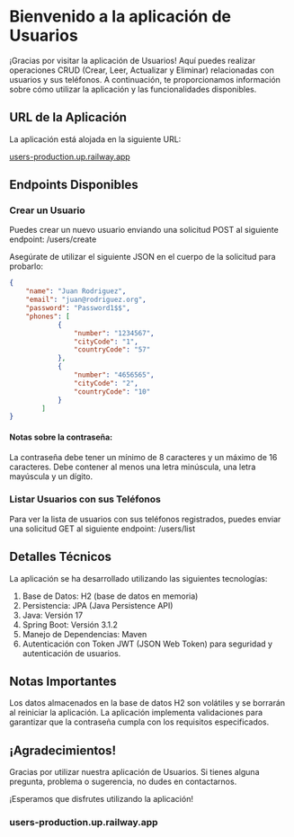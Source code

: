 # Bienvenido a la aplicación de Usuarios

¡Gracias por visitar la aplicación de Usuarios! Aquí puedes realizar operaciones CRUD (Crear, Leer, Actualizar y Eliminar) relacionadas con usuarios y sus teléfonos. A continuación, te proporcionamos información sobre cómo utilizar la aplicación y las funcionalidades disponibles.

## URL de la Aplicación

La aplicación está alojada en la siguiente URL:

[users-production.up.railway.app](https://users-production.up.railway.app)

## Endpoints Disponibles

### Crear un Usuario

Puedes crear un nuevo usuario enviando una solicitud POST al siguiente endpoint: /users/create

Asegúrate de utilizar el siguiente JSON en el cuerpo de la solicitud para probarlo:

```json
{
    "name": "Juan Rodriguez",
    "email": "juan@rodriguez.org",
    "password": "Password1$$",
    "phones": [
            {
                "number": "1234567",
                "cityCode": "1",
                "countryCode": "57"
            },
            {
                "number": "4656565",
                "cityCode": "2",
                "countryCode": "10"
            }
        ]
}
```

#### Notas sobre la contraseña:

La contraseña debe tener un mínimo de 8 caracteres y un máximo de 16 caracteres.
Debe contener al menos una letra minúscula, una letra mayúscula y un dígito.

### Listar Usuarios con sus Teléfonos

Para ver la lista de usuarios con sus teléfonos registrados, puedes enviar una solicitud GET al siguiente endpoint: /users/list

## Detalles Técnicos

La aplicación se ha desarrollado utilizando las siguientes tecnologías:

1. Base de Datos: H2 (base de datos en memoria)
2. Persistencia: JPA (Java Persistence API)
3. Java: Versión 17
4. Spring Boot: Versión 3.1.2
5. Manejo de Dependencias: Maven
6. Autenticación con Token JWT (JSON Web Token) para seguridad y autenticación de usuarios.

## Notas Importantes

Los datos almacenados en la base de datos H2 son volátiles y se borrarán al reiniciar la aplicación.
La aplicación implementa validaciones para garantizar que la contraseña cumpla con los requisitos especificados.

## ¡Agradecimientos!

Gracias por utilizar nuestra aplicación de Usuarios. Si tienes alguna pregunta, problema o sugerencia, no dudes en contactarnos.

¡Esperamos que disfrutes utilizando la aplicación!

### users-production.up.railway.app
